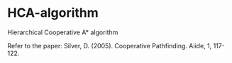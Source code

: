 # HCA-algorithm
Hierarchical Cooperative A* algorithm
	
Refer to the paper: Silver, D. (2005). Cooperative Pathfinding. Aiide, 1, 117-122.
